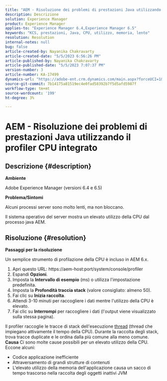 ```yaml
---
title: "AEM - Risoluzione dei problemi di prestazioni Java utilizzando il profiler CPU integrato"
description: Descrizione
solution: Experience Manager
product: Experience Manager
applies-to: "Experience Manager 6.4,Experience Manager 6.5"
keywords: "KCS, prestazioni, Java, CPU, utilizzo, memoria, lento"
resolution: Resolution
internal-notes: null
bug: false
article-created-by: Nayanika Chakravarty
article-created-date: "5/5/2023 6:56:26 PM"
article-published-by: Nayanika Chakravarty
article-published-date: "5/5/2023 7:07:37 PM"
version-number: 3
article-number: KA-17499
dynamics-url: "https://adobe-ent.crm.dynamics.com/main.aspx?forceUCI=1&pagetype=entityrecord&etn=knowledgearticle&id=c0334588-76eb-ed11-a7c6-6045bd006704"
source-git-commit: 7b14175a81519ec4e0fad58392b7f5d5afd5987f
workflow-type: tm+mt
source-wordcount: '199'
ht-degree: 3%

---
```


# AEM - Risoluzione dei problemi di prestazioni Java utilizzando il profiler CPU integrato

## Descrizione {#description}


<b>Ambiente</b>

Adobe Experience Manager (versioni 6.4 e 6.5)

<b>Problema/Sintomi</b>

Alcuni processi server sono molto lenti, ma non bloccano.

Il sistema operativo del server mostra un elevato utilizzo della CPU dal processo java AEM.


## Risoluzione {#resolution}


<b>Passaggi per la risoluzione</b>

Un semplice strumento di profilazione della CPU è incluso in AEM 6.x.

1. Apri questo URL: https://aem-host:port/system/console/profiler
2. Espandi <b>Opzioni</b>.
3. Imposta la <b>Intervallo di esempio</b> (ms) o utilizza l&#39;impostazione predefinita.
4. Imposta la <b>Profondità traccia stack</b> (valore consigliato: almeno 50).
5. Fai clic su <b>Inizia raccolta</b>.
6. Attendi 3-10 minuti per raccogliere i dati mentre l&#39;utilizzo della CPU è elevato.
7. Fai clic su <b>Interrompi</b> per raccogliere i dati (l&#39;output viene visualizzato sulla stessa pagina).


Il profiler raccoglie le tracce di stack dell&#39;esecuzione [thread](https://docs.oracle.com/javase/tutorial/essential/concurrency/threads.html) (thread che impiegano attivamente il tempo della CPU). Durante la raccolta degli stack, trova tracce duplicate e le ordina dalla più comune alla meno comune.
<b>Causa</b>
Ci sono molte cause possibili per un elevato utilizzo della CPU. Eccone alcuni:

- Codice applicazione inefficiente
- Attraversamento di grandi strutture di contenuti
- L&#39;elevato utilizzo della memoria dell&#39;applicazione causa un sacco di tempo trascorso nella raccolta degli oggetti inattivi JVM

